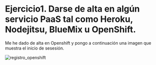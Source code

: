 # Ejercicio1. Darse de alta en algún servicio PaaS tal como Heroku, Nodejitsu, BlueMix u OpenShift.

Me he dado de alta en Openshift y pongo a continuación una imagen que muestra el inicio de sesesión.

![registro_openshift](http://i393.photobucket.com/albums/pp14/pmmre/Practica3IV/Seleccioacuten_010_zpsam2jltxv.png)

